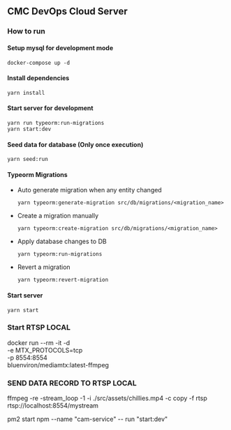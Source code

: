 ## CMC DevOps Cloud Server

### How to run

#### Setup mysql for development mode

```shell
docker-compose up -d
```

#### Install dependencies

```shell
yarn install
```

#### Start server for development

```shell
yarn run typeorm:run-migrations
yarn start:dev
```

#### Seed data for database (Only once execution)

```shell
yarn seed:run
```

#### Typeorm Migrations

- Auto generate migration when any entity changed
  ```shell
  yarn typeorm:generate-migration src/db/migrations/<migration_name>
  ```
- Create a migration manually
  ```shell
  yarn typeorm:create-migration src/db/migrations/<migration_name>
  ```
- Apply database changes to DB
  ```shell
  yarn typeorm:run-migrations
  ```
- Revert a migration
  ```shell
  yarn typeorm:revert-migration
  ```

#### Start server

```shell
yarn start
```

### Start RTSP LOCAL

docker run --rm -it -d \
-e MTX_PROTOCOLS=tcp \
-p 8554:8554 \
bluenviron/mediamtx:latest-ffmpeg

### SEND DATA RECORD TO RTSP LOCAL

ffmpeg -re -stream_loop -1 -i ./src/assets/chillies.mp4 -c copy -f rtsp rtsp://localhost:8554/mystream

pm2 start npm --name "cam-service" -- run "start:dev"
